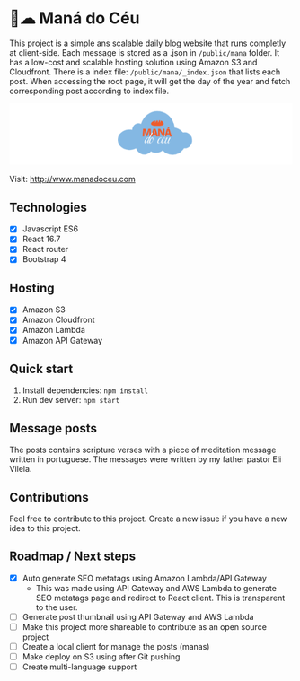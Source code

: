 # 🍞☁ Maná do Céu
This project is a simple ans scalable daily blog website that runs completly at client-side. Each message is stored as a .json in `/public/mana` folder. It has a low-cost and scalable hosting solution using Amazon S3 and Cloudfront.
There is a index file: `/public/mana/_index.json` that lists each post. When accessing the root page, it will get the day of the year and fetch corresponding post according to index file.

![Maná do Céu logo](https://github.com/jonatascastro12/mana-do-ceu-react/raw/master/public/mana.gif)

Visit: http://www.manadoceu.com

## Technologies
- [x] Javascript ES6
- [x] React 16.7
- [x] React router
- [x] Bootstrap 4

## Hosting
- [x] Amazon S3
- [x] Amazon Cloudfront
- [x] Amazon Lambda
- [x] Amazon API Gateway

## Quick start
1. Install dependencies: `npm install`
2. Run dev server: `npm start`

## Message posts
The posts contains scripture verses with a piece of meditation message written in portuguese.
The messages were written by my father pastor Eli Vilela.

## Contributions
Feel free to contribute to this project. Create a new issue if you have a new idea to this project.

## Roadmap / Next steps
- [x] Auto generate SEO metatags using Amazon Lambda/API Gateway
  - This was made using API Gateway and AWS Lambda to generate SEO metatags page and redirect to React client.
  This is transparent to the user.
- [ ] Generate post thumbnail using API Gateway and AWS Lambda
- [ ] Make this project more shareable to contribute as an open source project
- [ ] Create a local client for manage the posts (manas)
- [ ] Make deploy on S3 using after Git pushing
- [ ] Create multi-language support
